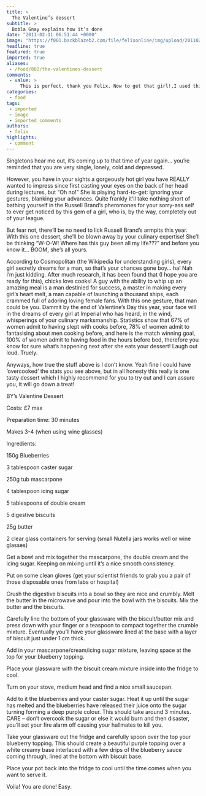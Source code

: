 ```yaml
---
title: >
  The Valentine’s dessert
subtitle: >
  Bobla Gnay explains how it’s done
date: "2011-02-11 06:51:44 +0000"
image: "https://f001.backblazeb2.com/file/felixonline/img/upload/201102110649-ks607-bluebery.jpg"
headline: true
featured: true
imported: true
aliases:
 - /food/802/the-valentines-dessert
comments:
 - value: >
     This is perfect, thank you Felix. Now to get that girl!,I used this recipe last week with great success. Now I have a girl AND a fab recipe to boot. CHEEERS Bobla!,Omgg! That looks AMAZING! Btw... I like your table, it looks like my floor...,i've got the munchies. <br>bobla you're the best!,I’ve gone ahead and bookmarked at Digg.com so my frnides can see it too.c2 I simply used Wanted: Information About Early Bar Globe(s) | as the entry title in my Digg.com bookmark, as I figured if it is good enough for you to title your blog post that, then you probably would like to see it bookmarked the same way.,This is a lovely shop Sophie and it <a href="http://nqfhnhixadc.com">rednims</a> me that it's been far too long since we popped over the bridge to the High Street. Will definitely pay them a visit again this Summer! x
categories:
 - food
tags:
 - imported
 - image
 - imported_comments
authors:
 - felix
highlights:
 - comment
---
```


Singletons hear me out, it’s coming up to that time of year again... you’re reminded that you are very single, lonely, cold and depressed.

However, you have in your sights a gorgeously hot girl you have REALLY wanted to impress since first casting your eyes on the back of her head during lectures, but “Oh no!” She is playing hard-to-get: ignoring your gestures, blanking your advances. Quite frankly it’ll take nothing short of bathing yourself in the Russell Brand’s pheromones for your sorry-ass self to ever get noticed by this gem of a girl, who is, by the way, completely out of your league.

But fear not, there’ll be no need to lick Russell Brand’s armpits this year. With this one dessert, she’ll be blown away by your culinary expertise! She’ll be thinking “W-O-W! Where has this guy been all my life???” and before you know it… BOOM, she’s all yours.

According to Cosmopolitan (the Wikipedia for understanding girls), every girl secretly dreams for a man, so that’s your chances gone boy… ha! Nah I’m just kidding. After much research, it has been found that (I hope you are ready for this), chicks love cooks! A guy with the ability to whip up an amazing meal is a man destinied for success, a master in making every girl’s heart melt, a man capable of launching a thousand ships, each crammed full of adoring loving female fans. With this one gesture, that man could be you. Dammit by the end of Valentine’s Day this year, your face will in the dreams of every girl at Imperial who has heard, in the wind, whisperings of your culinary marksmanship. Statistics show that 67% of women admit to having slept with cooks before, 78% of women admit to fantasising about men cooking before, and here is the match winning goal, 100% of women admit to having food in the hours before bed, therefore you know for sure what’s happening next after she eats your dessert! Laugh out loud. Truely.

Anyways, how true the stuff above is I don’t know. Yeah fine I could have ‘overcooked’ the stats you see above, but in all honesty this really is one tasty dessert which I highly recommend for you to try out and I can assure you, it will go down a treat!

BY’s Valentine Dessert

Costs: £7 max

Preparation time: 30 minutes

Makes 3-4 (when using wine glasses)

Ingredients:

150g Blueberries

3 tablespoon caster sugar

250g tub mascarpone

4 tablespoon icing sugar

5 tablespoons of double cream

5 digestive biscuits

25g butter

2 clear glass containers for serving (small Nutella jars works well or wine glasses)

Get a bowl and mix together the mascarpone, the double cream and the icing sugar. Keeping on mixing until it’s a nice smooth consistency.

Put on some clean gloves (get your scientist friends to grab you a pair of those disposable ones from labs or hospital)

Crush the digestive biscuits into a bowl so they are nice and crumbly. Melt the butter in the microwave and pour into the bowl with the biscuits. Mix the butter and the biscuits.

Carefully line the bottom of your glassware with the biscuit/butter mix and press down with your finger or a teaspoon to compact together the crumble mixture. Eventually you’ll have your glassware lined at the base with a layer of biscuit just under 1 cm thick.

Add in your mascarpone/cream/icing sugar mixture, leaving space at the top for your blueberry topping.

Place your glassware with the biscuit cream mixture inside into the fridge to cool.

Turn on your stove, medium head and find a nice small saucepan.

Add to it the blueberries and your caster sugar. Heat it up until the sugar has melted and the blueberries have released their juice onto the sugar turning forming a deep purple colour. This should take around 3 minutes. CARE – don’t overcook the sugar or else it would burn and then disaster, you’ll set your fire alarm off causing your hallmates to kill you.

Take your glassware out the fridge and carefully spoon over the top your blueberry topping. This should create a beautiful purple topping over a white creamy base interlaced with a few drips of the blueberry sauce coming through, lined at the bottom with biscuit base.

Place your pot back into the fridge to cool until the time comes when you want to serve it.

Voila! You are done! Easy.
